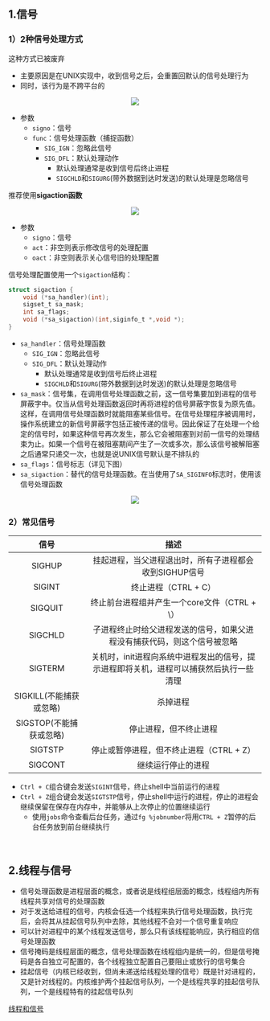 ## 1.信号

### 1）2种信号处理方式

这种方式已被废弃

* 主要原因是在UNIX实现中，收到信号之后，会重置回默认的信号处理行为
* 同时，该行为是不跨平台的

<div align="center"> <img src="../../pic/apue-sig-1.png"/> </div>

* 参数
    - `signo`：信号
    - `func`：信号处理函数（捕捉函数）
        + `SIG_IGN`：忽略此信号
        + `SIG_DFL`：默认处理动作
            * 默认处理通常是收到信号后终止进程
            * `SIGCHLD`和`SIGURG`(带外数据到达时发送)的默认处理是忽略信号

推荐使用**sigaction函数**

<div align="center"> <img src="../../pic/apue-sig-2.png"/> </div>

* 参数
    - `signo`：信号
    - `act`：非空则表示修改信号的处理配置
    - `oact`：非空则表示关心信号旧的处理配置
    

信号处理配置使用一个`sigaction`结构：

```c
struct sigaction {
    void (*sa_handler)(int);    
    sigset_t sa_mask;           
    int sa_flags;               
    void (*sa_sigaction)(int,siginfo_t *,void *);
}
```

* `sa_handler`：信号处理函数
    - `SIG_IGN`：忽略此信号
    - `SIG_DFL`：默认处理动作
        + 默认处理通常是收到信号后终止进程
        + `SIGCHLD`和`SIGURG`(带外数据到达时发送)的默认处理是忽略信号
* `sa_mask`：信号集，在调用信号处理函数之前，这一信号集要加到进程的信号屏蔽字中。仅当从信号处理函数返回时再将进程的信号屏蔽字恢复为原先值。这样，在调用信号处理函数时就能阻塞某些信号。在信号处理程序被调用时，操作系统建立的新信号屏蔽字包括正被传递的信号。因此保证了在处理一个给定的信号时，如果这种信号再次发生，那么它会被阻塞到对前一信号的处理结束为止。如果一个信号在被阻塞期间产生了一次或多次，那么该信号被解阻塞之后通常只递交一次，也就是说UNIX信号默认是不排队的
* `sa_flags`：信号标志（详见下图）
* `sa_sigaction`：替代的信号处理函数。在当使用了`SA_SIGINFO`标志时，使用该信号处理函数

<div align="center"> <img src="../../pic/apue-sig-3.png"/> </div>

### 2）常见信号

| 信号 | 描述 |
|:--:|:--:|
|SIGHUP|挂起进程，当父进程退出时，所有子进程都会收到SIGHUP信号|
|SIGINT|终止进程（CTRL + C）|
|SIGQUIT|终止前台进程组并产生一个core文件（CTRL + \）|
|SIGCHLD|子进程终止时给父进程发送的信号，如果父进程没有捕获代码，则这个信号被忽略|
|SIGTERM|关机时，init进程向系统中进程发出的信号，提示进程即将关机，进程可以捕获然后执行一些清理|
|SIGKILL(不能捕获或忽略)|杀掉进程|
|SIGSTOP(不能捕获或忽略)|停止进程，但不终止进程|
|SIGTSTP|停止或暂停进程，但不终止进程（CTRL + Z）|
|SIGCONT|继续运行停止的进程|

* `Ctrl + C`组合键会发送`SIGINT`信号，终止shell中当前运行的进程
* `Ctrl + Z`组合键会发送`SIGTSTP`信号，停止shell中运行的进程，停止的进程会继续保留在保存在内存中，并能够从上次停止的位置继续运行
    - 使用`jobs`命令查看后台任务，通过`fg %jobnumber`将用`CTRL + Z`暂停的后台任务放到前台继续执行

<br>

## 2.线程与信号

* 信号处理函数是进程层面的概念，或者说是线程组层面的概念，线程组内所有线程共享对信号的处理函数
* 对于发送给进程的信号，内核会任选一个线程来执行信号处理函数，执行完后，会将其从挂起信号队列中去除，其他线程不会对一个信号重复响应
* 可以针对进程中的某个线程发送信号，那么只有该线程能响应，执行相应的信号处理函数
* 信号掩码是线程层面的概念，信号处理函数在线程组内是统一的，但是信号掩码是各自独立可配置的，各个线程独立配置自己要阻止或放行的信号集合
* 挂起信号（内核已经收到，但尚未递送给线程处理的信号）既是针对进程的，又是针对线程的。内核维护两个挂起信号队列，一个是线程共享的挂起信号队列，一个是线程特有的挂起信号队列

[线程和信号](https://github.com/arkingc/note/blob/master/%E6%93%8D%E4%BD%9C%E7%B3%BB%E7%BB%9F/UNIX%E7%8E%AF%E5%A2%83%E9%AB%98%E7%BA%A7%E7%BC%96%E7%A8%8B.md#5%E7%BA%BF%E7%A8%8B%E5%92%8C%E4%BF%A1%E5%8F%B7)